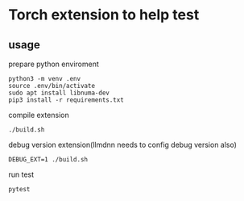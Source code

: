 # Torch extension to help test

## usage
prepare python enviroment
```
python3 -m venv .env
source .env/bin/activate
sudo apt install libnuma-dev
pip3 install -r requirements.txt
```

compile extension
```
./build.sh
```
debug version extension(llmdnn needs to config debug version also)
```
DEBUG_EXT=1 ./build.sh
```

run test
```
pytest
```